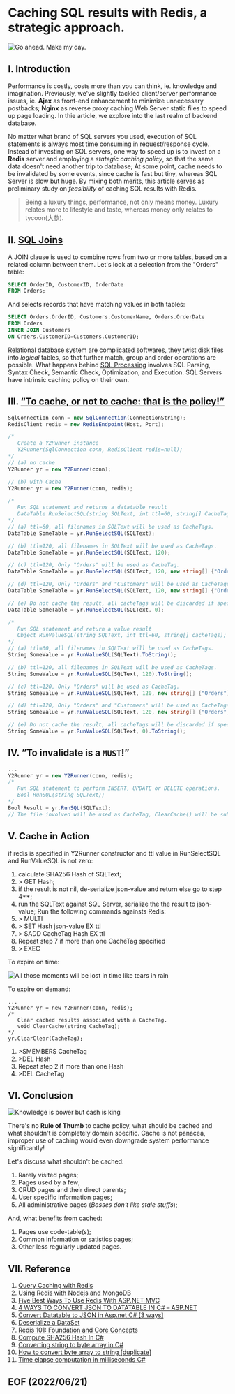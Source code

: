 # Caching SQL results with Redis, a strategic approach.

![Go ahead. Make my day.](img/go-ahead-make-my-day-quote-1.jpg)

## I. Introduction
Performance is costly, costs more than you can think, ie. knowledge and imagination. Previously, we've slightly tackled client/server performance issues, ie. **Ajax** as front-end enhancement to minimize unnecessary postbacks; **Nginx** as reverse proxy caching Web Server static files to speed up page loading. In thie article, we explore into the last realm of backend database. 

No matter what brand of SQL servers you used, execution of SQL statements is always most time consuming in request/response cycle. Instead of investing on SQL servers, one way to speed up is to invest on a **Redis** server and employing a *stategic caching policy*, so that the same data doesn't need another trip to database; At some point, cache needs to be invalidated by some events, since cache is fast but tiny, whereas SQL Server is slow but huge. By mixing both merits, this article serves as preliminary study on *feasibility* of caching SQL results with Redis. 

>Being a luxury things, performance, not only means money. Luxury relates more to lifestyle and taste, whereas money only relates to tycoon(大款).


## II. [SQL Joins](https://www.w3schools.com/sql/sql_join.asp)
A JOIN clause is used to combine rows from two or more tables, based on a related column between them. Let's look at a selection from the "Orders" table:

```sql
SELECT OrderID, CustomerID, OrderDate
FROM Orders;
```
And selects records that have matching values in both tables:

```sql
SELECT Orders.OrderID, Customers.CustomerName, Orders.OrderDate
FROM Orders
INNER JOIN Customers 
ON Orders.CustomerID=Customers.CustomerID;
```
Relational database system are complicated softwares, they twist disk files into 
*logical* tables, so that further match, group and order operations are possible. 
What happens behind [SQL Processing](https://docs.oracle.com/database/121/TGSQL/tgsql_sqlproc.htm#TGSQL175) involves SQL Parsing, Syntax Check, Semantic Check, Optimization, and Execution. SQL Servers have intrinsic caching policy on their own. 


## III. [“To cache, or not to cache: that is the policy!”](https://www.goodreads.com/quotes/36560-to-be-or-not-to-be-that-is-the-question)
```c#
SqlConnection conn = new SqlConnection(ConnectionString);
RedisClient redis = new RedisEndpoint(Host, Port);

/* 
   Create a Y2Runner instance
   Y2Runner(SqlConnection conn, RedisClient redis=null);
*/
// (a) no cache
Y2Runner yr = new Y2Runner(conn);

// (b) with Cache
Y2Runner yr = new Y2Runner(conn, redis);

/* 
   Run SQL statement and returns a datatable result
   DataTable RunSelectSQL(string SQLText, int ttl=60, string[] CacheTags);
*/
// (a) ttl=60, all filenames in SQLText will be used as CacheTags.
DataTable SomeTable = yr.RunSelectSQL(SQLText);

// (b) ttl=120, all filenames in SQLText will be used as CacheTags.
DataTable SomeTable = yr.RunSelectSQL(SQLText, 120);

// (c) ttl=120, Only "Orders" will be used as CacheTag.
DataTable SomeTable = yr.RunSelectSQL(SQLText, 120, new string[] {"Orders"});

// (d) ttl=120, Only "Orders" and "Customers" will be used as CacheTags.
DataTable SomeTable = yr.RunSelectSQL(SQLText, 120, new string[] {"Orders", "Customers"});

// (e) Do not cache the result, all cacheTags will be discarded if specified. 
DataTable SomeTable = yr.RunSelectSQL(SQLText, 0);

/*
   Run SQL statement and return a value result
   Object RunValueSQL(string SQLText, int ttl=60, string[] cacheTags);
*/
// (a) ttl=60, all filenames in SQLText will be used as CacheTags.
String SomeValue = yr.RunValueSQL(SQLText).ToString();

// (b) ttl=120, all filenames in SQLText will be used as CacheTags.
String SomeValue = yr.RunValueSQL(SQLText, 120).ToString();

// (c) ttl=120, Only "Orders" will be used as CacheTag.
String SomeValue = yr.RunValueSQL(SQLText, 120, new string[] {"Orders").ToString();

// (d) ttl=120, Only "Orders" and "Customers" will be used as CacheTags.
String SomeValue = yr.RunValueSQL(SQLText, 120, new string[] {"Orders", "Customers"}).ToString();

// (e) Do not cache the result, all cacheTags will be discarded if specified.
String SomeValue = yr.RunValueSQL(SQLText, 0).ToString();
```

## IV. “To invalidate is a `MUST`!”
```c#
...
Y2Runner yr = new Y2Runner(conn, redis);
/*
   Run SQL statement to perform INSERT, UPDATE or DELETE operations.
   Bool RunSQL(string SQLText);
*/
Bool Result = yr.RunSQL(SQLText);
// The file involved will be used as CacheTag, ClearCache() will be subsequently invoked. 
```

## V. Cache in Action 
if redis is specified in Y2Runner constructor and ttl value in RunSelectSQL and RunValueSQL is not zero: 
1. calculate SHA256 Hash of SQLText;
2. \> GET Hash;
3. if the result is not nil, de-serialize json-value and return else go to step 4**;
4. run the SQLText against SQL Server, serialize the the result to json-value; Run the following commands againsts Redis: 
5. \> MULTI
6. \> SET Hash json-value EX ttl
7. \> SADD CacheTag Hash EX ttl
8. Repeat step 7 if more than one CacheTag specified
9. \> EXEC

To expire on time:

![All those moments will be lost in time like tears in rain](img/All-those-moments-will-be-lost-in-time-like-tears-in-rain.jpg)

To expire on demand:
```console
...
Y2Runner yr = new Y2Runner(conn, redis);
/*
   Clear cached results associated with a CacheTag.
   void ClearCache(string CacheTag);
*/
yr.ClearClear(CacheTag); 
```
1. \>SMEMBERS CacheTag
2. \>DEL Hash
3. Repeat step 2 if more than one Hash
4. \>DEL CacheTag


## VI. Conclusion

![Knowledge is power but cash is king](img/knowledge-is-power-but-cash-is-king.jpg)

There's no **Rule of Thumb** to cache policy, what should be cached and what shouldn't is completely domain specific. Cache is not panacea, improper use of caching would even downgrade system performance significantly! 

Let's discuss what shouldn't be cached:
1. Rarely visited pages;
2. Pages used by a few;
3. CRUD pages and their direct parents;
4. User specific information pages;
5. All administrative pages (*Bosses don't like stale stuffs*);

And, what benefits from cached: 
1. Pages use code-table(s);
2. Common information or satistics pages;
3. Other less regularly updated pages. 


## VII. Reference 
1. [Query Caching with Redis](https://redis.com/blog/query-caching-redis/)
2. [Using Redis with Nodejs and MongoDB](https://subhrapaladhi.medium.com/using-redis-with-nodejs-and-mongodb-28e5a39a2696)
3. [Five Best Ways To Use Redis With ASP.NET MVC](https://www.c-sharpcorner.com/article/five-best-ways-to-use-redis-with-asp-net-mvc/)
4. [4 WAYS TO CONVERT JSON TO DATATABLE IN C# – ASP.NET](https://www.technothirsty.com/4-ways-to-convert-json-to-datatable-csharp-asp-net/)
5. [Convert Datatable to JSON in Asp.net C# [3 ways]](https://codepedia.info/convert-datatable-to-json-in-asp-net-c-sharp)
6. [Deserialize a DataSet](https://www.newtonsoft.com/json/help/html/DeserializeDataSet.htm)
7. [Redis 101: Foundation and Core Concepts](https://medium.com/@Mohammad_Hasham123/redis-101-foundation-and-core-concepts-41f32c2bf021)
8. [Compute SHA256 Hash In C#](https://www.c-sharpcorner.com/article/compute-sha256-hash-in-c-sharp/)
9. [Converting string to byte array in C#](https://stackoverflow.com/questions/16072709/converting-string-to-byte-array-in-c-sharp)
10. [How to convert byte array to string [duplicate]](https://stackoverflow.com/questions/11654562/how-to-convert-byte-array-to-str)
11. [Time elapse computation in milliseconds C#](https://stackoverflow.com/questions/13589853/time-elapse-computation-in-milliseconds-c-sharp)

## EOF (2022/06/21)
